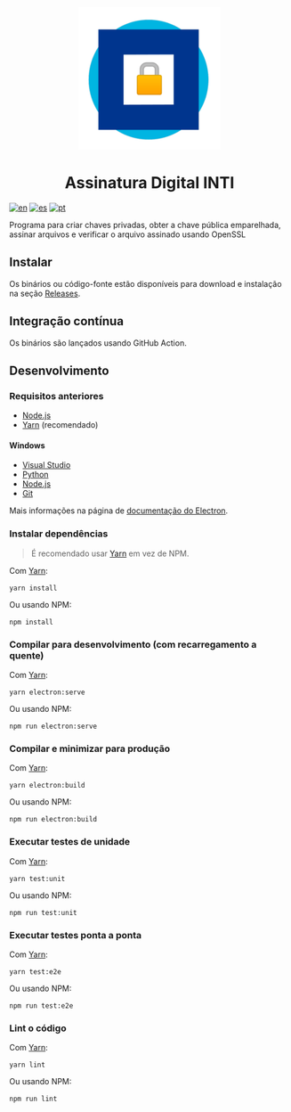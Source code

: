 <div align="center">
  <img src="build/icons/256x256.png">
  <h1>Assinatura Digital INTI</h1>
</div>

[![en](https://img.shields.io/badge/lang-en-red.svg)](README.md)
[![es](https://img.shields.io/badge/lang-es-yellow.svg)](README.es.md)
[![pt](https://img.shields.io/badge/lang-pt-green.svg)](README.pt.md)

Programa para criar chaves privadas, obter a chave pública emparelhada, assinar arquivos e verificar o arquivo assinado usando OpenSSL

## Instalar

Os binários ou código-fonte estão disponíveis para download e instalação na seção [Releases](https://github.com/luvitale/inti-digital-signature/releases).

## Integração contínua

Os binários são lançados usando GitHub Action.

## Desenvolvimento

### Requisitos anteriores

* [Node.js](https://nodejs.org/download/)
* [Yarn](https://yarnpkg.com/) (recomendado)

#### Windows

* [Visual Studio](https://www.visualstudio.com/vs/)
* [Python](https://pypi.org/project/pywin32/#files)
* [Node.js](https://nodejs.org/download/)
* [Git](https://git-scm.com/)

Mais informações na página de [documentação do Electron](https://www.electronjs.org/docs/development/build-instructions-windows).

### Instalar dependências

> É recomendado usar [Yarn](http://yarnpkg.com/) em vez de NPM.

Com [Yarn](https://yarnpkg.com/):

```
yarn install
```

Ou usando NPM:

```
npm install
```

### Compilar para desenvolvimento (com recarregamento a quente)

Com [Yarn](https://yarnpkg.com/):

```
yarn electron:serve
```

Ou usando NPM:

```
npm run electron:serve
```

### Compilar e minimizar para produção

Com [Yarn](https://yarnpkg.com/):

```
yarn electron:build
```

Ou usando NPM:

```
npm run electron:build
```

### Executar testes de unidade

Com [Yarn](https://yarnpkg.com/):

```
yarn test:unit
```

Ou usando NPM:

```
npm run test:unit
```

### Executar testes ponta a ponta

Com [Yarn](https://yarnpkg.com/):

```
yarn test:e2e
```

Ou usando NPM:

```
npm run test:e2e
```

### Lint o código

Com [Yarn](https://yarnpkg.com/):

```
yarn lint
```

Ou usando NPM:

```
npm run lint
```

